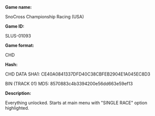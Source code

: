 **Game name:**

SnoCross Championship Racing (USA)

**Game ID:**

SLUS-01093

**Game format:**

CHD

**Hash:**

CHD DATA SHA1: CE40A0841337DFD40C38CBFEB2904E1A045EC8D3

BIN (TRACK 01) MD5: 8570883c4b3394200e56dd663e59ef13

**Description:**

Everything unlocked. Starts at main menu with "SINGLE RACE" option highlighted.